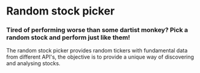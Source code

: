 # Random stock picker

### Tired of performing worse than some dartist monkey? Pick a random stock and perform just like them!
The random stock picker provides random tickers with fundamental data from different API's, the objective is to provide a unique way of discovering and analysing stocks.
